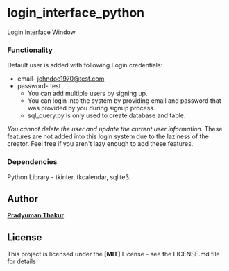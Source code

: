 # login_interface_python

Login Interface Window

### Functionality

Default user is added with following Login credentials:
* email- johndoe1970@test.com
* password- test
	- You can add multiple users by signing up.
	- You can login into the system by providing email and password that was provided by you during signup process.
	- sql_query.py is only used to create database and table.

*You cannot delete the user and update the current user information.*
These features are not added into this login system due to the laziness of the creator. Feel free if you aren't lazy enough to add these features.

### Dependencies

Python Library - tkinter, tkcalendar, sqlite3.

## Author

__[Pradyuman Thakur](https://github.com/PradyumanThakur)__

## License

This project is licensed under the __[MIT]__ License - see the LICENSE.md file for details






 
